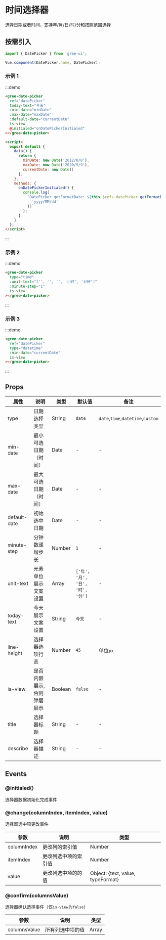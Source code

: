 # 时间选择器

选择日期或者时间，支持年/月/日/时/分和按照范围选择

## 按需引入

```javascript
import { DatePicker } from 'gree-ui';

Vue.component(DatePicker.name, DatePicker);
```

### 示例 1

:::demo

```html
<gree-date-picker
  ref="datePicker"
  today-text="今天"
  :min-date="minDate"
  :max-date="maxDate"
  :default-date="currentDate"
  is-view
  @initialed="onDatePickerInitialed"
></gree-date-picker>

<script>
  export default {
    data() {
      return {
        minDate: new Date('2012/8/8'),
        maxDate: new Date('2020/9/9'),
        currentDate: new Date()
      };
    },
    methods: {
      onDatePickerInitialed() {
        console.log(
          `DatePicker getFormatDate: ${this.$refs.datePicker.getFormatDate(
            'yyyy/MM/dd'
          )}`
        );
      }
    }
  };
</script>
```

:::

### 示例 2

:::demo

```html
<gree-date-picker
  type="time"
  :unit-text="['', '', '', '小时', '分钟']"
  :minute-step="1"
  is-view
></gree-date-picker>
```

:::

### 示例 3

:::demo

```html
<gree-date-picker
  ref="datePicker"
  type="datetime"
  :min-date="currentDate"
  is-view
></gree-date-picker>
```

:::

## Props

| 属性         | 说明                       | 类型    | 默认值                           | 备注                              |
| ------------ | -------------------------- | ------- | -------------------------------- | --------------------------------- |
| type         | 日期选择类型               | String  | `date`                           | `date`,`time`,`datetime`,`custom` |
| min-date     | 最小可选日期（时间）       | Date    | \-                               | \-                                |
| max-date     | 最大可选日期（时间）       | Date    | \-                               | \-                                |
| default-date | 初始选中日期               | Date    | \-                               | \-                                |
| minute-step  | 分钟数递增步长             | Number  | `1`                              | \-                                |
| unit-text    | 元素单位展示文案设置       | Array   | `['年', '月', '日', '时', '分']` | \-                                |
| today-text   | 今天展示文案设置           | String  | `今天`                           | \-                                |
| line-height  | 选择器选项行高             | Number  | `45`                             | 单位`px`                          |
| is-view      | 是否内嵌展示, 否则弹层展示 | Boolean | `false`                          | \-                                |
| title        | 选择器标题                 | String  | \-                               | \-                                |
| describe     | 选择器描述                 | String  | \-                               | \-                                |

## Events

### @initialed()

选择器数据初始化完成事件

### @change(columnIndex, itemIndex, value)

选择器选中项更改事件

| 参数        | 说明                 | 类型                              |
| ----------- | -------------------- | --------------------------------- |
| columnIndex | 更改列的索引值       | Number                            |
| itemIndex   | 更改列选中项的索引值 | Number                            |
| value       | 更改列选中项的的值   | Object: {text, value, typeFormat} |

### @confirm(columnsValue)

选择器确认选择事件（仅`is-view`为`false`）

| 参数         | 说明             | 类型  |
| ------------ | ---------------- | ----- |
| columnsValue | 所有列选中项的值 | Array |

<script>
export default {
  data() {
    return {
      minDate: new Date('2012/8/8'),
      maxDate: new Date('2020/9/9'),
      currentDate: new Date()
    };
  },
  methods: {
    onDatePickerInitialed() {
      console.log(
        `DatePicker getFormatDate: ${this.$refs.datePicker.getFormatDate(
          'yyyy/MM/dd'
        )}`
      );
    }
  }
};
</script>

<style lang="less" scoped>
.gree-date-picker {
  width: 100%;
}
</style>
